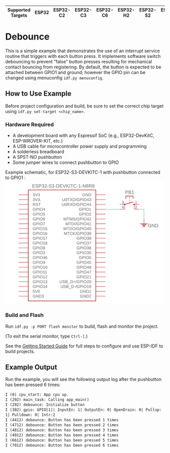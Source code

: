 | Supported Targets | ESP32 | ESP32-C2 | ESP32-C3 | ESP32-C6 | ESP32-H2 | ESP32-S2 | ESP32-S3 |
| ----------------- | ----- | -------- | -------- | -------- | -------- | -------- | -------- |
# Debounce

This is a simple example that demonstrates the use of an interrupt service routine that triggers with each button press. It implements software switch debouncing to prevent "false" button presses resulting for mechanical contact bouncing from registering. By default, the button is expected to be attached between GPIO1 and ground; however the GPIO pin can be changed using menuconfig `idf.py menuconfig`.

## How to Use Example

Before project configuration and build, be sure to set the correct chip target using `idf.py set-target <chip_name>`.

### Hardware Required

* A development board with any Espressif SoC (e.g., ESP32-DevKitC, ESP-WROVER-KIT, etc.)
* A USB cable for microcontroller power supply and programming
* A solderless breadboard
* A SPST-NO pushbutton
* Some jumper wires to connect pushbutton to GPIO

Example schematic, for ESP32-S3-DEVKITC-1 with pushbutton connected to GPIO1 :
![button_debounce](debounce_schematic.png)

### Build and Flash

Run `idf.py -p PORT flash monitor` to build, flash and monitor the project.

(To exit the serial monitor, type ``Ctrl-]``.)

See the [Getting Started Guide](https://idf.espressif.com/) for full steps to configure and use ESP-IDF to build projects.


## Example Output

Run the example, you will see the following output log after the pushbutton has been pressed 6 times:

```
I (0) cpu_start: App cpu up.
I (292) main_task: Calling app_main()
I (292) debounce: Initialize button
I (302) gpio: GPIO[1]| InputEn: 1| OutputEn: 0| OpenDrain: 0| Pullup: 1| Pulldown: 0| Intr:2 
I (4412) debounce: Button has been pressed 1 times
I (4712) debounce: Button has been pressed 2 times
I (4812) debounce: Button has been pressed 3 times
I (4912) debounce: Button has been pressed 4 times
I (6612) debounce: Button has been pressed 5 times
I (7012) debounce: Button has been pressed 6 times
```